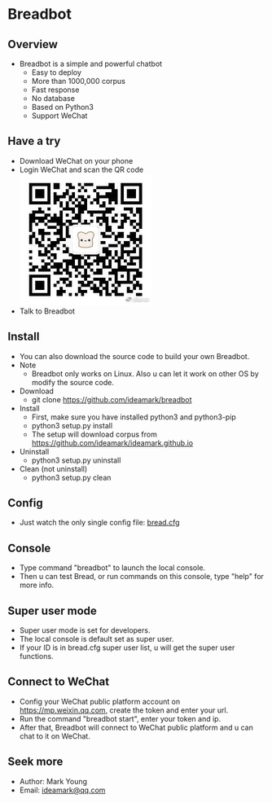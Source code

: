# Breadbot

## Overview
* Breadbot is a simple and powerful chatbot
  * Easy to deploy
  * More than 1000,000 corpus
  * Fast response
  * No database
  * Based on Python3
  * Support WeChat

## Have a try
* Download WeChat on your phone
* Login WeChat and scan the QR code
  ![QR](QR.jpg)
* Talk to Breadbot

## Install
* You can also download the source code to build your own Breadbot.
* Note
  * Breadbot only works on Linux. Also u can let it work on other OS by modify the source code.
* Download
  * git clone https://github.com/ideamark/breadbot
* Install
  * First, make sure you have installed python3 and python3-pip
  * python3 setup.py install
  * The setup will download corpus from https://github.com/ideamark/ideamark.github.io
* Uninstall
  * python3 setup.py uninstall
* Clean (not uninstall)
  * python3 setup.py clean

## Config
* Just watch the only single config file: [bread.cfg](etc/bread.cfg)

## Console
* Type command "breadbot" to launch the local console.
* Then u can test Bread, or run commands on this console, type "help" for more info.

## Super user mode
* Super user mode is set for developers.
* The local console is default set as super user.
* If your ID is in bread.cfg super user list, u will get the super user functions.

## Connect to WeChat
* Config your WeChat public platform account on https://mp.weixin.qq.com, create the token and enter your url.
* Run the command "breadbot start", enter your token and ip.
* After that, Breadbot will connect to WeChat public platform and u can chat to it on WeChat.

## Seek more
* Author: Mark Young
* Email: ideamark@qq.com

